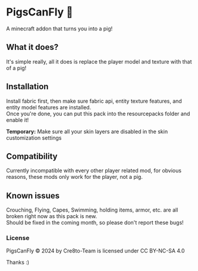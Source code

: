 # PigsCanFly 🐖
A minecraft addon that turns you into a pig!  

## What it does?  
It's simple really, all it does is replace the player model and texture with that of a pig!  

## Installation  
Install fabric first, then make sure fabric api, entity texture features, and entity model features are installed.  
Once you're done, you can put this pack into the resourcepacks folder and enable it!  

**Temporary:** Make sure all your skin layers are disabled in the skin customization settings  

## Compatibility
Currently incompatible with every other player related mod, for obvious reasons, these mods only work for the player, not a pig.  
## Known issues
Crouching, Flying, Capes, Swimming, holding items, armor, etc. are all broken right now as this pack is new.  
Should be fixed in the coming month, so please don't report these bugs!  

### License  
PigsCanFly © 2024 by Cre8to-Team is licensed under CC BY-NC-SA 4.0  

Thanks :)
